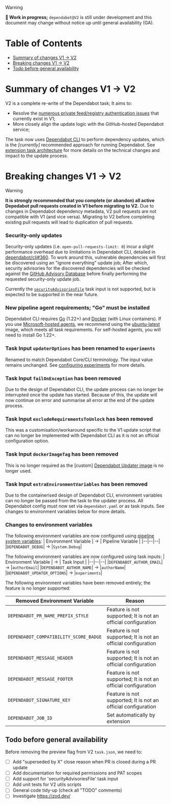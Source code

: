 
> [!WARNING]
> **:construction: Work in progress;** `dependabot@V2` is still under development and this document may change without notice up until general availability (GA).

# Table of Contents
- [Summary of changes V1 → V2](#summary-of-changes-v1-v2)
- [Breaking changes V1 → V2](#breaking-changes-v1-v2)
- [Todo before general availability](#todo-before-general-availability)

# Summary of changes V1 → V2
V2 is a complete re-write of the Dependabot task; It aims to:

- Resolve the [numerous private feed/registry authentication issues](https://github.com/tinglesoftware/dependabot-azure-devops/discussions/1317) that currently exist in V1;
- More closely align the update logic with the GitHub-hosted Dependabot service;

The task now uses [Dependabot CLI](https://github.com/dependabot/cli) to perform dependency updates, which is the _[currently]_ recommended approach for running Dependabot. See [extension task architecture](../extension.md#architecture) for more details on the technical changes and impact to the update process.

# Breaking changes V1 → V2

> [!WARNING]
> **It is strongly recommended that you complete (or abandon) all active Depedabot pull requests created in V1 before migrating to V2.** Due to changes in Dependabot dependency metadata, V2 pull requests are not compatible with V1 (and vice versa). Migrating to V2 before completing existing pull requests will lead to duplication of pull requests.

### Security-only updates
Security-only updates (i.e. `open-pull-requests-limit: 0`) incur a slight performance overhead due to limitations in Dependabot CLI, detailed in [dependabot/cli#360](https://github.com/dependabot/cli/issues/360). To work around this, vulnerable dependencies will first be discovered using an "ignore everything" update job; After which, security advisories for the discovered dependencies will be checked against the [GitHub Advisory Database](https://github.com/advisories) before finally performing the requested security-only update job.

Currently the [`securityAdvisoriesFile`](../../README.md#configuring-security-advisories-and-known-vulnerabilities) task input is not supported, but is expected to be supported in the near future.

### New pipeline agent requirements; "Go" must be installed
Dependabot CLI requires [Go](https://go.dev/doc/install) (1.22+) and [Docker](https://docs.docker.com/engine/install/) (with Linux containers).
If you use [Microsoft-hosted agents](https://learn.microsoft.com/en-us/azure/devops/pipelines/agents/hosted?view=azure-devops&tabs=yaml#software), we recommend using the [ubuntu-latest](https://github.com/actions/runner-images/blob/main/images/ubuntu/Ubuntu2404-Readme.md) image, which meets all task requirements.
For self-hosted agents, you will need to install Go 1.22+.

### Task Input `updaterOptions` has been renamed to `experiments`
Renamed to match Dependabot Core/CLI terminology. The input value remains unchanged. See [configuring experiments](../../README.md#configuring-experiments) for more details.

### Task Input `failOnException` has been removed
Due to the design of Dependabot CLI, the update process can no longer be interrupted once the update has started. Because of this, the update will now continue on error and summarise all error at the end of the update process.

### Task Input `excludeRequirementsToUnlock` has been removed
This was a customisation/workaround specific to the V1 update script that can no longer be implemented with Dependabot CLI as it is not an official configuration option.

### Task Input `dockerImageTag` has been removed
This is no longer required as the [custom] [Dependabot Updater image](../updater.md) is no longer used.

### Task Input `extraEnvironmentVariables` has been removed
Due to the containerised design of Dependabot CLI, environment variables can no longer be passed from the task to the updater process. All Dependabot config must now set via `dependabot.yaml` or as task inputs. See changes to environment variables below for more details.

### Changes to environment variables
The following environment variables are now configured using [pipeline system variables](https://learn.microsoft.com/en-us/azure/devops/pipelines/process/variables?view=azure-devops&tabs=yaml%2Cbatch#system-variables):
| Environment Variable | → | Pipeline Variable |
|--|--|--|
|`DEPENDABOT_DEBUG`| → |`System.Debug`|

The following environment variables are now configured using task inputs:
| Environment Variable | → | Task Input |
|--|--|--|
|`DEPENDABOT_AUTHOR_EMAIL`| → |`authorEmail`|
|`DEPENDABOT_AUTHOR_NAME`| → |`authorName`|
|`DEPENDABOT_UPDATER_OPTIONS`| → |`experiments`|

The following environment variables have been removed entirely; the feature is no longer supported:

| Removed Environment Variable | Reason |
|--|--|
|`DEPENDABOT_PR_NAME_PREFIX_STYLE`| Feature is not supported; It is not an official configuration |
|`DEPENDABOT_COMPATIBILITY_SCORE_BADGE`| Feature is not supported; It is not an official configuration |
|`DEPENDABOT_MESSAGE_HEADER`| Feature is not supported; It is not an official configuration |
|`DEPENDABOT_MESSAGE_FOOTER`| Feature is not supported; It is not an official configuration |
|`DEPENDABOT_SIGNATURE_KEY`| Feature is not supported; It is not an official configuration |
|`DEPENDABOT_JOB_ID`| Set automatically by extension |

## Todo before general availability
Before removing the preview flag from V2 `task.json`, we need to:
 - [ ] Add "superseded by X" close reason when PR is closed during a PR update
 - [ ] Add documentation for required permissions and PAT scopes
 - [ ] Add support for 'securityAdvisoriesFile' task input
 - [ ] Add unit tests for V2 utils scripts
 - [ ] General code tidy-up (check all "TODO" comments)
 - [ ] Investigate https://zod.dev/
